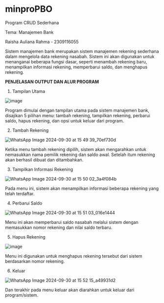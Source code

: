 # minproPBO

Program CRUD Sederhana

Tema: Manajemen Bank

Raisha Auliana Rahma - 2309116055

Sistem manajemen bank merupakan sistem manajemen rekening sederhana dalam mengelola data rekening nasabah. Sistem ini akan digunakan untuk menanganai beberapa fungsi dasar, seperti menambah rekening baru, menampilkan informasi rekening, memperbarui saldo, dan menghapus rekening.

**PENJELASAN OUTPUT DAN ALUR PROGRAM**

1. Tampilan Utama

![image](https://github.com/user-attachments/assets/a958f89c-dc30-433c-8fc5-e6cc7dc045d8)

Program dimulai dengan tampilan utama pada sistem manajemen bank, disajikan 5 pilihan menu: tambah rekening, tampilkan rekening, perbarui saldo, hapus rekening, dan opsi untuk keluar dari program.

2. Tambah Rekening

![WhatsApp Image 2024-09-30 at 15 49 39_70ef730d](https://github.com/user-attachments/assets/a3c1a70f-4561-4923-a463-3f1d27826d98)

Ketika menu tambah rekening dipilih, sistem akan mengarahkan untuk nemasukkan nama pemilik rekening dan saldo awal. Setelah itum rekening akan berhasil dibuat dan ditambahkan.

3. Tampilkan Informasi Rekening

![WhatsApp Image 2024-09-30 at 15 50 02_3a4f084b](https://github.com/user-attachments/assets/5c793c1c-89d5-4e6e-9788-db68dadef97b)

Pada menu ini, sistem akan menampilkan informasi beberapa rekening yang telah terdaftar.

4. Perbarui Saldo

![WhatsApp Image 2024-09-30 at 15 51 03_016e1444](https://github.com/user-attachments/assets/72963ea1-3c1c-454e-b16c-41c512fc971c)

Menu ini akan memperbarui saldo nasabah melalui sistem dengan memasukkan nomor rekening dan nilai saldo terbaru.

5. Hapus Rekening

![image](https://github.com/user-attachments/assets/8a5297a2-0a4f-4a90-9f93-953fc8bdb888)

Menu ini digunakan untuk menghapus rekening tersebut dari sistem berdasarkan nomor rekening.

6. Keluar

![WhatsApp Image 2024-09-30 at 15 52 15_a49931d2](https://github.com/user-attachments/assets/d4797552-6229-499e-9db6-2149c538a874)

Dan terakhir pada menu keluar akan diarahkan untuk keluar dari program/sistem.
